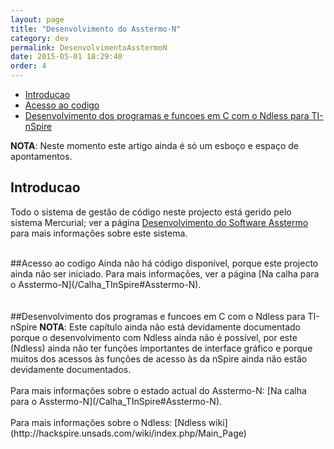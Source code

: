 ```yaml
---
layout: page
title: "Desenvolvimento do Asstermo-N"
category: dev
permalink: DesenvolvimentoAsstermoN
date: 2015-05-01 18:29:40
order: 4
---
```


  * [Introducao](#introducao)
  * [Acesso ao codigo](#acesso-ao-codigo)
  * [Desenvolvimento dos programas e funcoes em C com o Ndless para TI-nSpire](#desenvolvimento-dos-programas-e-funcoes-em-c-com-o-ndless-para-ti-nspire)

**NOTA**: Neste momento este artigo ainda é só um esboço e espaço de apontamentos.

## Introducao
Todo o sistema de gestão de código neste projecto está gerido pelo sistema Mercurial; ver a página [Desenvolvimento do Software Asstermo](/DesenvolvimentoSoftware) para mais informações sobre este sistema.

<br>
##Acesso ao codigo
Ainda não há código disponível, porque este projecto ainda não ser iniciado. Para mais informações, ver a página [Na calha para o Asstermo-N](/Calha_TInSpire#Asstermo-N).<br>
<br>
<br>
##Desenvolvimento dos programas e funcoes em C com o Ndless para TI-nSpire
<b>NOTA</b>: Este capítulo ainda não está devidamente documentado porque o desenvolvimento com Ndless ainda não é possível, por este (Ndless) ainda não ter funções importantes de interface gráfico e porque muitos dos acessos às funções de acesso às da nSpire ainda não estão devidamente documentados.<br>
<br>
Para mais informações sobre o estado actual do Asstermo-N: [Na calha para o Asstermo-N](/Calha_TInSpire#Asstermo-N).<br>
<br>
Para mais informações sobre o Ndless: [Ndless wiki](http://hackspire.unsads.com/wiki/index.php/Main_Page)
